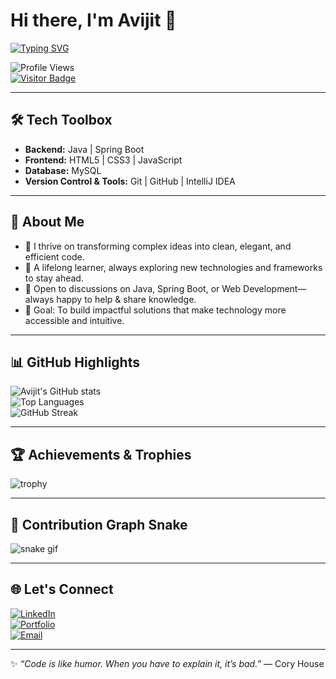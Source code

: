 # Hi there, I'm Avijit 👋  

[![Typing SVG](https://readme-typing-svg.herokuapp.com?font=Fira+Code&pause=1000&color=00F72C&width=435&lines=Java+Full+Stack+Developer;Software+Developer;Tech+Enthusiast;Lifelong+Learner)](https://git.io/typing-svg)  

![Profile Views](https://komarev.com/ghpvc/?username=Avijit6152&label=Profile%20Views&color=0e75b6&style=flat)  
[![Visitor Badge](https://visitor-badge.laobi.icu/badge?page_id=Avijit6152.Avijit6152)](https://github.com/Avijit6152)  

---

## 🛠️ Tech Toolbox  
- **Backend:** Java | Spring Boot  
- **Frontend:** HTML5 | CSS3 | JavaScript  
- **Database:** MySQL  
- **Version Control & Tools:** Git | GitHub | IntelliJ IDEA  

---

## 🌟 About Me  
- 🔭 I thrive on transforming complex ideas into clean, elegant, and efficient code.  
- 🌱 A lifelong learner, always exploring new technologies and frameworks to stay ahead.  
- 💬 Open to discussions on Java, Spring Boot, or Web Development—always happy to help & share knowledge.  
- 🎯 Goal: To build impactful solutions that make technology more accessible and intuitive.  

---

## 📊 GitHub Highlights  

![Avijit's GitHub stats](https://github-readme-stats.vercel.app/api?username=Avijit6152&show_icons=true&theme=radical)  
![Top Languages](https://github-readme-stats.vercel.app/api/top-langs/?username=Avijit6152&layout=compact&theme=radical)  
![GitHub Streak](https://github-readme-streak-stats.herokuapp.com/?user=Avijit6152&theme=radical)  

---

## 🏆 Achievements & Trophies  

![trophy](https://github-profile-trophy.vercel.app/?username=Avijit6152&theme=radical&margin-w=10&margin-h=10)  

---

## 🐍 Contribution Graph Snake  

![snake gif](https://github.com/Avijit6152/Avijit6152/github-contribution-grid-snake.svg)  

---

## 🌐 Let's Connect  
[![LinkedIn](https://img.shields.io/badge/LinkedIn-blue?logo=linkedin&logoColor=white)](https://www.linkedin.com/in/yourprofile)  
[![Portfolio](https://img.shields.io/badge/Portfolio-grey?logo=google-chrome&logoColor=white)](https://yourwebsite.com)  
[![Email](https://img.shields.io/badge/Email-red?logo=gmail&logoColor=white)](mailto:your.email@example.com)  

---

✨ *“Code is like humor. When you have to explain it, it’s bad.”* — Cory House
